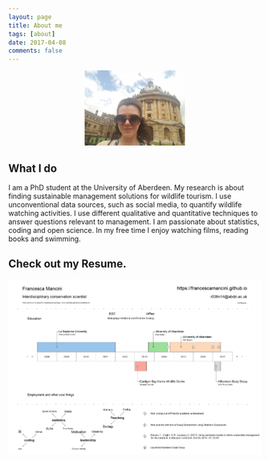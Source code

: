 ```yaml
---
layout: page
title: About me
tags: [about]
date: 2017-04-08
comments: false
---
```

    
<center><img src="../assets/img/20160626_123759.jpg" style="width: 200px;"/></center>

## What I do
I am a PhD student at the University of Aberdeen. My research is about finding sustainable management solutions for wildlife tourism.
I use unconventional data sources, such as social media, to quantify wildlife watching activities. I use different qualitative and quantitative techniques to answer questions relevant to management.
I am passionate about statistics, coding and open science. 
In my free time I enjoy watching films, reading books and swimming.

## Check out my Resume.

<center><img src="https://github.com/FrancescaMancini/Resume/blob/master/Resume.png" style="width: 2000px;"/></center>
